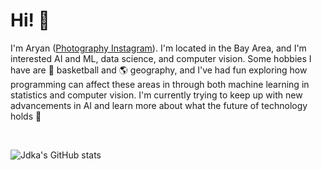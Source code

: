 # Hi! 👋

I'm Aryan ([Photography Instagram](https://www.instagram.com/16mmphotos)). I'm located in the Bay Area, and I'm interested AI and ML, data science, and computer vision. Some hobbies I have are 🏀 basketball and 🌎 geography, and I've had fun exploring how programming can affect these areas in through both machine learning in statistics and computer vision. I'm currently trying to keep up with new advancements in AI and learn more about what the future of technology holds 🚀

<br>

![Jdka's GitHub stats](https://github-readme-stats.vercel.app/api?username=Jdka1&theme=radical&show_icons=true&count_private=true)

<!-- 
<br>
 
![Top Languages](https://github-readme-stats.vercel.app/api/top-langs/?username=Jdka1&layout=compact&theme=radical)

<br>

![](https://github-profile-summary-cards.vercel.app/api/cards/profile-details?username=Jdka1&theme=radical)
 -->
